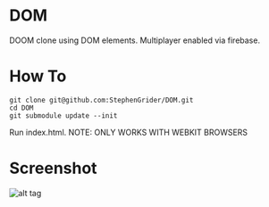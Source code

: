 DOM
===

DOOM clone using DOM elements.  Multiplayer enabled via firebase.


How To
===

```
git clone git@github.com:StephenGrider/DOM.git
cd DOM
git submodule update --init
```


Run index.html. 
NOTE: ONLY WORKS WITH WEBKIT BROWSERS


Screenshot
===


![alt tag](http://i.imgur.com/tEMheqW.png)